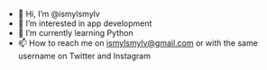 - 👋 Hi, I’m @ismylsmylv
- 👀 I’m interested in app development
- 🌱 I’m currently learning Python
- 📫 How to reach me on ismylsmylv@gmail.com or with the same username on Twitter and Instagram

<!---
ismylsmylv/ismylsmylv is a ✨ special ✨ repository because its `README.md` (this file) appears on your GitHub profile.
You can click the Preview link to take a look at your changes.
--->
